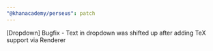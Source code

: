 ```yaml
---
"@khanacademy/perseus": patch
---
```


[Dropdown] Bugfix - Text in dropdown was shifted up after adding TeX support via Renderer

